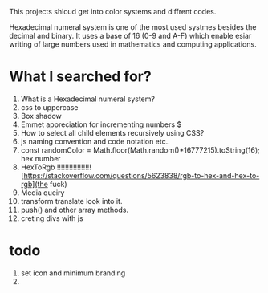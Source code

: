This projects shloud get into color systems and diffrent codes.

Hexadecimal numeral system is one of the most used systmes besides the decimal and binary.
It uses a base of 16 (0-9 and A-F) which enable esiar writing of large numbers used in mathematics and computing applications.

# What I searched for?
1. What is a Hexadecimal numeral system?
2. css to uppercase
3. Box shadow
4. Emmet appreciation for incrementing numbers $
5. How to select all child elements recursively using CSS?
6. js naming convention and code notation etc..
7. const randomColor = Math.floor(Math.random()*16777215).toString(16); hex number
8. HexToRgb !!!!!!!!!!!!!!!!! [https://stackoverflow.com/questions/5623838/rgb-to-hex-and-hex-to-rgb](the fuck)
9. Media queiry
10. transform translate look into it.
11. push() and other array methods.
12. creting divs with js



# todo
1. set icon and minimum branding
2. 